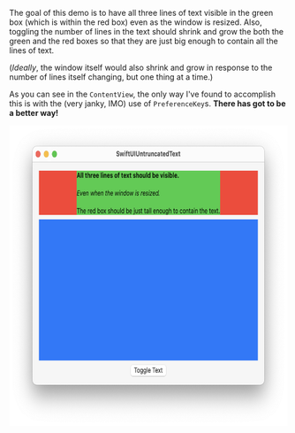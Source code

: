The goal of this demo is to have all three lines of text visible in the green
box (which is within the red box) even as the window is resized. Also, toggling
the number of lines in the text should shrink and grow the both the green and
the red boxes so that they are just big enough to contain all the lines of
text.

(*Ideally*, the window itself would also shrink and grow in response to the
number of lines itself changing, but one thing at a time.)

As you can see in the `ContentView`, the only way I've found to accomplish this
is with the (very janky, IMO) use of `PreferenceKey`s. **There has got to be a
better way!**

<img src="https://github.com/siracusa/SwiftUIUntruncatedText/blob/main/screenshot.png?raw=true" width=677 height=543 alt="Screenshot">
